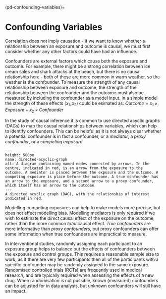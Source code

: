 (pd-confounding-variables)=
# Confounding Variables
Correlation does not imply causation - if we want to know whether a relationship between an exposure and outcome is causal, we must first consider whether any other factors could have had an influence.

Confounders are external factors which cause both the exposure and outcome.
For example, there might be a strong correlation between ice cream sales and shark attacks at the beach, but there is no causal relationship here - both of these are more common in warm weather, so the weather is the confounder. 
To measure the strength of any causal relationship between exposure and outcome, the strength of the relationship between the confounder and the outcome must also be measured by including the confounder as a model input. 
In a simple model the strength of these effects ($x_1, x_2$) could be esimated as:
$Outcome = x_1 \times  Exposure  + x_2 \times Confounder$


In the study of causal inference it is common to use directed acyclic graphs (DAGs) to map the causal relationships between variables, which can help to identify confounders. 
This can be helpful as it is not always clear whether a potential confounder is in fact a confounder, or a *mediator*, a *proxy confounder*, or a *competing exposure*. 

```{figure} ../../figures/DirectedAcyclicGraph.png
---
height: 500px
name: directed-acyclic-graph
alt: A diagram containing named nodes connected by arrows. In the centre, indicated in red, is an arrow from the exposure to the outcome. A mediator is placed between the exposure and the outcome. A competing exposure is place before the outcome. A true confounder has an arrow to the exposure, and a second arrow to a proxy confounder, which itself has an arrow to the outcome.
---
A directed acyclic graph (DAG), with the relationship of interest indicated in red. 
```


Modelling competing exposures can help to make models more precise, but does not affect modelling bias. 
Modelling mediators is only required if we wish to estimate the *direct* causal effect of the exposure on the outcome, rather than the more common *total* causal effect. 
*True confounders* are more informative than *proxy confounders*, but proxy confounders can offer some information when true confounders are impractical to measure. 

In interventional studies, randomly assigning each participant to an exposure group helps to balance out the effects of confounders between the exposure and control groups.
This requires a reasonable sample size to work, as if there are very few participants then all of the participants with a specific confounder may be randomly assigned to the same exposure.
Randomised controlled trials (RCTs) are frequently used in medical research, and are typically required when assessing the effects of a new drug. 
When randomisation is not possible, known (measured) confounders can be adjusted for in data analysis, but unknown confounders will still have an impact. 
